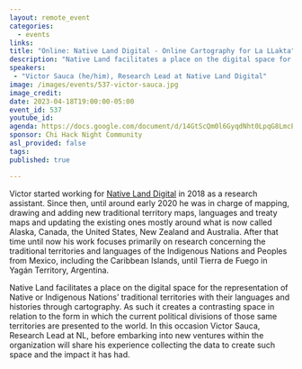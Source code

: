 ```yaml
---
layout: remote_event
categories:
  - events
links: 
title: "Online: Native Land Digital - Online Cartography for La LLakta"
description: "Native Land facilitates a place on the digital space for the representation of Native or Indigenous Nations’ traditional territories with their languages and histories through cartography. As such it creates a contrasting space in relation to the form in which the current political divisions of those same territories are presented to the world. In this occasion Victor Sauca, Research Lead at NL, before embarking into new ventures within the organization will share his experience collecting the data to create such space and the impact it has had."
speakers:
 - "Victor Sauca (he/him), Research Lead at Native Land Digital"
image: /images/events/537-victor-sauca.jpg
image_credit:
date: 2023-04-18T19:00:00-05:00
event_id: 537
youtube_id: 
agenda: https://docs.google.com/document/d/14GtScQm0l6GyqdNht0LpqG8LmcEF7i3COjNJ06PaTj8/edit#
sponsor: Chi Hack Night Community
asl_provided: false
tags: 
published: true

---
```

Victor started working for [Native Land Digital](https://native-land.ca/) in 2018 as a research assistant. Since then, until around early 2020 he was in charge of mapping, drawing and adding new traditional territory maps, languages and treaty maps and updating the existing ones mostly around what is now called Alaska, Canada, the United States, New Zealand and Australia. After that time until now his work focuses primarily on research concerning the traditional territories and languages of the Indigenous Nations and Peoples from Mexico, including the Caribbean Islands, until Tierra de Fuego in Yagán Territory, Argentina.

Native Land facilitates a place on the digital space for the representation of Native or Indigenous Nations’ traditional territories with their languages and histories through cartography. As such it creates a contrasting space in relation to the form in which the current political divisions of those same territories are presented to the world. In this occasion Victor Sauca, Research Lead at NL, before embarking into new ventures within the organization will share his experience collecting the data to create such space and the impact it has had.